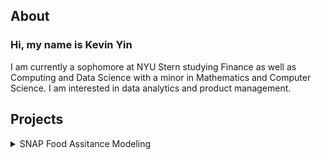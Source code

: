 ## About
### Hi, my name is Kevin Yin
I am currently a sophomore at NYU Stern studying Finance as well as Computing and Data Science with a minor in Mathematics and Computer Science. I am interested in data analytics and product management.

## Projects
<details>
<summary>SNAP Food Assitance Modeling</summary>
<embed src="https://kyin01.github.io/Food Assistance Presentation.pdf" width="100%" height="850px"/>
</details>
